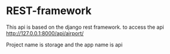 # REST-framework


This api is based on the django rest framework.
to access the api
http://127.0.0.1:8000/api/airport/


Project name is storage
and the app name is api
